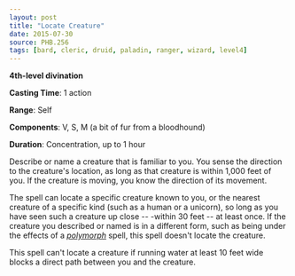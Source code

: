 ```yaml
---
layout: post
title: "Locate Creature"
date: 2015-07-30
source: PHB.256
tags: [bard, cleric, druid, paladin, ranger, wizard, level4]
---
```


**4th-level divination**

**Casting Time**: 1 action

**Range**: Self

**Components**: V, S, M (a bit of fur from a bloodhound)

**Duration**: Concentration, up to 1 hour

Describe or name a creature that is familiar to you. You sense the direction to the creature's location, as long as that creature is within 1,000 feet of you. If the creature is moving, you know the direction of its movement.

The spell can locate a specific creature known to you, or the nearest creature of a specific kind (such as a human or a unicorn), so long as you have seen such a creature up close -- -within 30 feet -- at least once. If the creature you described or named is in a different form, such as being under the effects of a *[polymorph](../polymorph/ "polymorph (lvl 4)")* spell, this spell doesn't locate the creature.

This spell can't locate a creature if running water at least 10 feet wide blocks a direct path between you and the creature.

